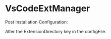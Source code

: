 # VsCodeExtManager

Post Installation Configuration:

Alter the ExtensionDirectory key in the configFile.
